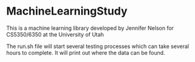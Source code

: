 # MachineLearningStudy
This is a machine learning library developed by Jennifer Nelson for CS5350/6350 at the University of Utah

The run.sh file will start several testing processes which can take several hours to complete. It will print out where the data can be found.
